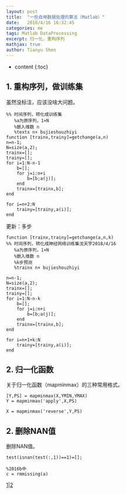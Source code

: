 ```yaml
---
layout: post
title:  "一些自用数据处理的算法（Matlab）"
date:   2018/4/16 16:32:45  
categories: me
tags: Matlab DataProcessing
excerpt: 归一化，重构序列
mathjax: true
author: Tianyu Shen
---
```


* content
{:toc}

## 1. 重构序列，做训练集 ##

虽然没标注，应该没啥大问题。

~~~
%% 时间序列，转化成训练集  
   %a为原序列，1×N
   %嵌入维数 n
   %textx n× bujieshouzhiyi
function [trainx,trainy]=getchange(a,n)
n=n-1;
N=size(a,2);
trainx=[];
trainy=[];
for i=1:N-n-1
    b=[];
    for j=i:n+i
        b=[b;a(j)];
    end
    trainx=[trainx,b];
end

for i=n+2:N
    trainy=[trainy,a(i)];
end
~~~

更新：多步
~~~
function [trainx,trainy]=getchange(a,n,k)
%% 时间序列，转化成神经网络训练集沈天宇2018/4/16
   %a为原序列，1×N
   %嵌入维数 n
   %k步预测
   %trainx n× bujieshouzhiyi
   
n=n-1;
N=size(a,2);
trainx=[];
trainy=[];
for i=1:N-n-k
    b=[];
    for j=i:n+i
        b=[b;a(j)];
    end
    trainx=[trainx,b];
end

for i=n+1+k:N
    trainy=[trainy,a(i)];
end
~~~


## 2. 归一化函数  ##

关于归一化函数（mapminmax）的三种常用格式。
~~~
[Y,PS] = mapminmax(X,YMIN,YMAX)
Y = mapminmax('apply',X,PS)

X = mapminmax('reverse',Y,PS)
~~~

## 2. 删除NAN值  ##

删除NAN值。
~~~
test(isnan(test(:,1))==1)=[];

%2016b中
c = rmmissing(a)
~~~
[1](https://jingyan.baidu.com/article/5bbb5a1beca14513eaa17962.html)|[2](https://jingyan.baidu.com/article/0a52e3f4e86e5ebf62ed728a.html)


